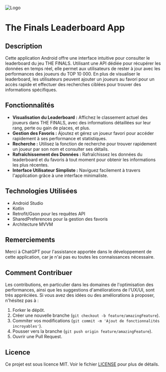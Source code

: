![Logo](https://upload.wikimedia.org/wikipedia/commons/5/5c/The_Finals_logo_stacked.svg)

# The Finals Leaderboard App

## Description

Cette application Android offre une interface intuitive pour consulter le leaderboard du jeu THE FINALS. Utilisant une API dédiée pour récupérer les données en temps réel, elle permet aux utilisateurs de rester à jour avec les performances des joueurs du TOP 10 000. En plus de visualiser le leaderboard, les utilisateurs peuvent ajouter un joueurs au favori pour un accès rapide et effectuer des recherches ciblées pour trouver des informations spécifiques.

## Fonctionnalités

- **Visualisation du Leaderboard :** Affichez le classement actuel des joueurs dans THE FINALS, avec des informations détaillées sur leur rang, perte ou gain de places, et plus.
- **Gestion des Favoris :** Ajoutez et gérez un joueur favori pour accéder rapidement à ses performance et statistiques.
- **Recherche :** Utilisez la fonction de recherche pour trouver rapidement un joueur par son nom et consulter ses détails.
- **Rafraîchissement des Données :** Rafraîchissez les données du leaderboard et du favoris à tout moment pour obtenir les informations les plus récentes.
- **Interface Utilisateur Simpliste :** Naviguez facilement à travers l'application grâce à une interface minimaliste.

## Technologies Utilisées

- Android Studio
- Kotlin
- Retrofit/Gson pour les requêtes API
- SharedPreferences pour la gestion des favoris
- Architecture MVVM

## Remerciements

Merci à ChatGPT pour l'assistance apportée dans le développement de cette application, car je n'ai pas eu toutes les connaissances nécessaire.

## Comment Contribuer

Les contributions, en particulier dans les domaines de l'optimisation des performances, ainsi que les suggestions d'améliorations de l'UX/UI, sont très appréciées. Si vous avez des idées ou des améliorations à proposer, n'hésitez pas à :

1. Forker le dépôt.
2. Créer une nouvelle branche (`git checkout -b feature/amazingFeature`).
3. Commiter vos modifications (`git commit -m 'Ajout de fonctionnalités incroyables'`).
4. Pousser vers la branche (`git push origin feature/amazingFeature`).
5. Ouvrir une Pull Request.

## Licence

Ce projet est sous licence MIT. Voir le fichier [LICENSE](LICENSE.md) pour plus de détails.
